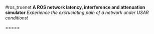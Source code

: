 #ros_truenet
**A ROS network latency, interference and attenuation simulator**
*Experience the excruciating pain of a network under USAR conditions!*

=====
